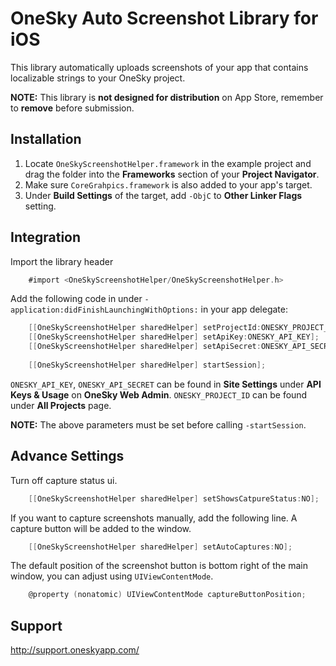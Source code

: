 OneSky Auto Screenshot Library for iOS
======================================

This library automatically uploads screenshots of your app that contains localizable strings to your OneSky project.

**NOTE:** This library is **not designed for distribution** on App Store, remember to **remove** before submission.

Installation
------------

1. Locate ```OneSkyScreenshotHelper.framework``` in the example project and drag the folder into the **Frameworks** section of your **Project Navigator**.
2. Make sure ```CoreGrahpics.framework``` is also added to your app's target.
3. Under **Build Settings** of the target, add ```-ObjC``` to **Other Linker Flags** setting.

Integration
-----------

Import the library header

```objective-c
	#import <OneSkyScreenshotHelper/OneSkyScreenshotHelper.h>
```

Add the following code in under ```-application:didFinishLaunchingWithOptions:``` in your app delegate:

```objective-c
    [[OneSkyScreenshotHelper sharedHelper] setProjectId:ONESKY_PROJECT_ID];
    [[OneSkyScreenshotHelper sharedHelper] setApiKey:ONESKY_API_KEY];
    [[OneSkyScreenshotHelper sharedHelper] setApiSecret:ONESKY_API_SECRET];
    
    [[OneSkyScreenshotHelper sharedHelper] startSession];
```

```ONESKY_API_KEY```, ```ONESKY_API_SECRET``` can be found in **Site Settings** under **API Keys & Usage** on **OneSky Web Admin**. 
```ONESKY_PROJECT_ID``` can be found under **All Projects** page.

**NOTE:** The above parameters must be set before calling ```-startSession```.

Advance Settings
----------------

Turn off capture status ui.
```objective-c
	[[OneSkyScreenshotHelper sharedHelper] setShowsCatpureStatus:NO];
```

If you want to capture screenshots manually, add the following line. A capture button will be added to the window.
```objective-c
	[[OneSkyScreenshotHelper sharedHelper] setAutoCaptures:NO];
```

The default position of the screenshot button is bottom right of the main window, you can adjust using ```UIViewContentMode```.
```objective-c
	@property (nonatomic) UIViewContentMode captureButtonPosition;
```

Support
-------
http://support.oneskyapp.com/
